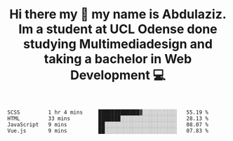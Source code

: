 <h1 style="text-align:center">Hi there my 👋 my name is Abdulaziz. Im a student at UCL Odense done studying Multimediadesign and taking a bachelor in Web Development 💻</h1>  
<br/>


<!--START_SECTION:waka-->
```text
SCSS         1 hr 4 mins     █████████████▓░░░░░░░░░░░   55.19 % 
HTML         33 mins         ███████░░░░░░░░░░░░░░░░░░   28.13 % 
JavaScript   9 mins          ██░░░░░░░░░░░░░░░░░░░░░░░   08.07 % 
Vue.js       9 mins          ██░░░░░░░░░░░░░░░░░░░░░░░   07.83 % 
```
<!--END_SECTION:waka-->
